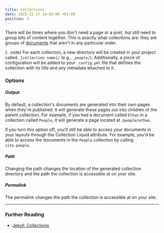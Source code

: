 ```yaml
---
title: Collections
date: 2015-12-17 14:02:00 +01:00
position: 5
---
```


There will be times where you don't need a page or a post, but still need to group bits of content together. This is exactly what collections are: they are groups of [documents](/content/documents/) that aren't in any particular order.

{: .note}
For each collection, a new directory will be created in your project called `_[collection name]/` (e.g., `_people/`). Additionally, a piece of configuration will be added to your `_config.yml` file that defines the collection with its title and any metadata attached to it.


### Options

##### Output

By default, a collection's documents are generated into their own pages when they're published. It will generate these pages out into children of the parent collection. For example, if you had a document called `Ethan` in a collection called `People`, it will generate a page located at `/people/ethan`.

If you turn this option off, you'll still be able to access your documents in your layouts through the Collection Liquid attribute. For example, you'd be able to access the documents in the `People` collection by calling `site.people`.

##### Path

Changing the path changes the location of the generated collection directory and the path the collection is accessible at on your site.

##### Permalink

The permalink changes the path the collection is accessible at on your site.

---

### Further Reading

- [Jekyll: Collections](http://jekyllrb.com/docs/collections/)
